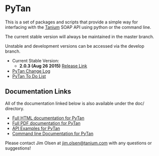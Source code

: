 # PyTan 

This is a set of packages and scripts that provide a simple way for interfacing with the [Tanium](https://www.tanium.com/) SOAP API using python or the command line.

The current stable version will always be maintained in the master branch.

Unstable and development versions can be accessed via the develop branch.

  * Current Stable Version: 
    * **2.0.3 (Aug 26 2015)** [Release Link](https://github.com/tanium/pytan/releases/tag/2.0.3)
  * [PyTan Change Log](CHANGELOG.md)
  * [PyTan To Do List](TODO.md)

## Documentation Links

All of the documentation linked below is also available under the doc/ directory.

  * [Full HTML documentation for PyTan](http://tanium.github.io/pytan)
  * [Full PDF documentation for PyTan](http://tanium.github.io/pytan/PyTan-2.0.0.pdf)
  * [API Examples for PyTan](http://tanium.github.io/pytan/examples/pytan_examples.html)
  * [Command line Documentation for PyTan](http://tanium.github.io/pytan/_static/bin_doc/index.html)

Please contact Jim Olsen at jim.olsen@tanium.com with any questions or suggestions!
